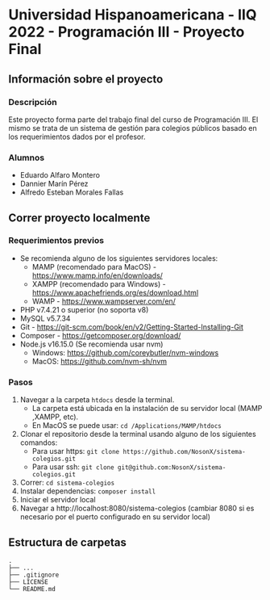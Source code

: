 # Universidad Hispanoamericana - IIQ 2022 - Programación III - Proyecto Final

## Información sobre el proyecto

### Descripción
Este proyecto forma parte del trabajo final del curso de Programación III.  El mismo se trata de un sistema de gestión
para colegios públicos basado en los requerimientos dados por el profesor.

### Alumnos
* Eduardo Alfaro Montero
* Dannier Marín Pérez
* Alfredo Esteban Morales Fallas

## Correr proyecto localmente

### Requerimientos previos
* Se recomienda alguno de los siguientes servidores locales:
  * MAMP (recomendado para MacOS) - https://www.mamp.info/en/downloads/
  * XAMPP (recomendado para Windows) - https://www.apachefriends.org/es/download.html
  * WAMP - https://www.wampserver.com/en/
* PHP v7.4.21 o superior (no soporta v8)
* MySQL v5.7.34
* Git - https://git-scm.com/book/en/v2/Getting-Started-Installing-Git
* Composer - https://getcomposer.org/download/
* Node.js v16.15.0 (Se recomienda usar nvm)
  * Windows: https://github.com/coreybutler/nvm-windows
  * MacOS: https://github.com/nvm-sh/nvm

### Pasos
1. Navegar a la carpeta `htdocs` desde la terminal. 
   - La carpeta está ubicada en la instalación de su servidor local (MAMP ,XAMPP, etc).
   - En MacOS se puede usar: `cd /Applications/MAMP/htdocs`
2. Clonar el repositorio desde la terminal usando alguno de los siguientes comandos:
   - Para usar https: `git clone https://github.com/NosonX/sistema-colegios.git`
   - Para usar ssh: `git clone git@github.com:NosonX/sistema-colegios.git`
3. Correr: `cd sistema-colegios`
4. Instalar dependencias: `composer install`
5. Iniciar el servidor local
6. Navegar a http://localhost:8080/sistema-colegios (cambiar 8080 si es necesario por el puerto configurado en su servidor local)

## Estructura de carpetas
    .
    ├── ...
    ├── .gitignore
    ├── LICENSE
    └── README.md